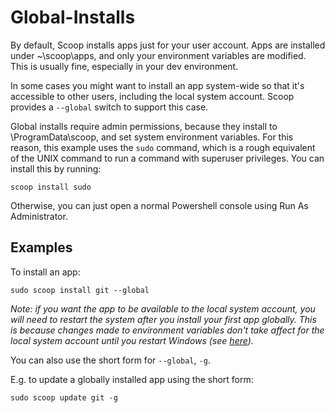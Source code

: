 # Global-Installs

By default, Scoop installs apps just for your user account. Apps are installed under ~\scoop\apps, and only your environment variables are modified. This is usually fine, especially in your dev environment.

In some cases you might want to install an app system-wide so that it's accessible to other users, including the local system account. Scoop provides a `--global` switch to support this case.

Global installs require admin permissions, because they install to \ProgramData\scoop, and set system environment variables. For this reason, this example uses the `sudo` command, which is a rough equivalent of the UNIX command to run a command with superuser privileges. You can install this by running:

    scoop install sudo

Otherwise, you can just open a normal Powershell console using Run As Administrator.

## Examples

To install an app:

    sudo scoop install git --global

*Note: if you want the app to be available to the local system account, you will need to restart the system after you install your first app globally. This is because changes made to environment variables don't take affect for the local system account until you restart Windows (see [here](http://support.microsoft.com/kb/821761)).*

You can also use the short form for `--global`, `-g`.

E.g. to update a globally installed app using the short form:

    sudo scoop update git -g
